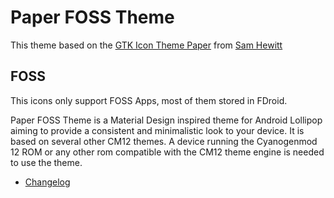# Paper FOSS Theme

This theme based on the [GTK Icon Theme Paper](https://github.com/snwh/paper-icon-theme) from [Sam Hewitt](https://samuelhewitt.com/)

## FOSS
This icons only support FOSS Apps, most of them stored in FDroid.

Paper FOSS Theme is a Material Design inspired theme for Android Lollipop aiming to provide a consistent and minimalistic look to your device. It is based on several other CM12 themes.
A device running the Cyanogenmod 12 ROM or any other rom compatible with the CM12 theme engine is needed to use the theme.

* [Changelog](https://github.com/beli3ver/Paper-FOSS-Theme/blob/master/CHANGELOG.md)
